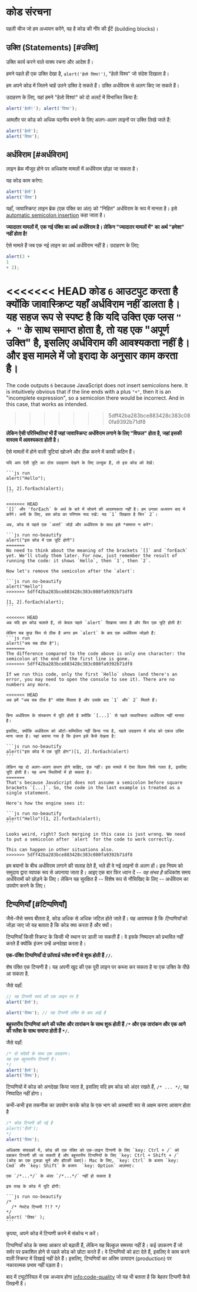 # कोड संरचना

पहली चीज जो हम अध्ययन करेंगे, वह है कोड की नींव की ईंटें (building blocks)।

## उक्ति (Statements) [#उक्ति]

उक्ति कार्य करने वाले वाक्य रचना और आदेश हैं।

हमने पहले ही एक उक्ति देखा है, `alert('हेलो विश्व!')`, "हेलो विश्व" जो संदेश दिखाता है।

हम अपने कोड में जितने चाहें उतने उक्ति दे सकते हैं। उक्ति अर्धविराम से अलग किए जा सकते हैं।

उदाहरण के लिए, यहां हमने "हेलो विश्व!" को दो अलर्ट में विभाजित किया है:

```js run no-beautify
alert('हेलो!'); alert('विश्व');
```

आमतौर पर कोड को अधिक पठनीय बनाने के लिए अलग-अलग लाइनों पर उक्ति लिखे जाते हैं:

```js run no-beautify
alert('हेलो');
alert('विश्व');
```

## अर्धविराम [#अर्धविराम]

लाइन ब्रेक मौजूद होने पर अधिकांश मामलों में अर्धविराम छोड़ा जा सकता है।

यह कोड काम करेगा:

```js run no-beautify
alert('हेलो')
alert('विश्व')
```

यहाँ, जावास्क्रिप्ट लाइन ब्रेक (एक पंक्ति का अंत) को "निहित" अर्धविराम के रूप में मानता है। इसे [automatic semicolon insertion](https://tc39.github.io/ecma262/#sec-automatic-semicolon-insertion) कहा जाता है। 

**ज्यादातर मामलों में, एक नई पंक्ति का अर्थ अर्धविराम है। लेकिन "ज्यादातर मामलों में" का अर्थ "हमेशा" नहीं होता है!**

ऐसे मामले हैं जब एक नई लाइन का अर्थ अर्धविराम नहीं है। उदाहरण के लिए:

```js run no-beautify
alert(3 +
1
+ 2);
```

<<<<<<< HEAD
कोड `6` आउटपुट करता है क्योंकि जावास्क्रिप्ट यहाँ अर्धविराम नहीं डालता है। यह सहज रूप से स्पष्ट है कि यदि उक्ति एक प्लस `" + "` के साथ समाप्त होता है, तो यह एक "अपूर्ण उक्ति" है, इसलिए अर्धविराम की आवश्यकता नहीं है। और इस मामले में जो इरादा के अनुसार काम करता है।
=======
The code outputs `6` because JavaScript does not insert semicolons here. It is intuitively obvious that if the line ends with a plus `"+"`, then it is an "incomplete expression", so a semicolon there would be incorrect. And in this case, that works as intended.
>>>>>>> 5dff42ba283bce883428c383c080fa9392b71df8

**लेकिन ऐसी परिस्थितियां भी हैं जहां जावास्क्रिप्ट अर्धविराम लगाने के लिए "विफल" होता है, जहां इसकी वास्तव में आवश्यकता होती है।**

ऐसे मामलों में होने वाली त्रुटियां खोजने और ठीक करने में काफी कठिन हैं।

````smart header="एक त्रुटि का उदाहरण"
यदि आप ऐसी त्रुटि का ठोस उदाहरण देखने के लिए उत्सुक हैं, तो इस कोड को देखें:

```js run
alert("Hello");

[1, 2].forEach(alert);
```

<<<<<<< HEAD
`[]` और 'forEach` के अर्थ के बारे में सोचने की आवश्यकता नहीं है। हम उनका अध्ययन बाद में करेंगे। अभी के लिए, बस कोड का परिणाम याद रखें: यह `1` दिखाता है फिर` 2`।

अब, कोड से पहले एक `अलर्ट` जोड़ें और अर्धविराम के साथ इसे *समाप्त न करें*:

```js run no-beautify
alert("इस कोड में एक त्रुटि होगी")
=======
No need to think about the meaning of the brackets `[]` and `forEach` yet. We'll study them later. For now, just remember the result of running the code: it shows `Hello`, then `1`, then `2`.

Now let's remove the semicolon after the `alert`:

```js run no-beautify
alert("Hello")
>>>>>>> 5dff42ba283bce883428c383c080fa9392b71df8

[1, 2].forEach(alert);
```

<<<<<<< HEAD
अब यदि हम कोड चलाते हैं, तो केवल पहले `alert` दिखाया जाता है और फिर एक त्रुटि होती है!

लेकिन सब कुछ फिर से ठीक है अगर हम `alert` के बाद एक अर्धविराम जोड़ते हैं:
```js run
alert("अब सब ठीक है");
=======
The difference compared to the code above is only one character: the semicolon at the end of the first line is gone.
>>>>>>> 5dff42ba283bce883428c383c080fa9392b71df8

If we run this code, only the first `Hello` shows (and there's an error, you may need to open the console to see it). There are no numbers any more.

<<<<<<< HEAD
अब हमें "अब सब ठीक है" संदेश मिलता है और उसके बाद `1` और` 2` मिलते हैं।


बिना अर्धविराम के संस्करण में त्रुटि होती है क्योंकि `[...]` से पहले जावास्क्रिप्ट अर्धविराम नहीं मानता है।

इसलिए, क्योंकि अर्धविराम को ऑटो-सम्मिलित नहीं किया गया है, पहले उदाहरण में कोड को एकल उक्ति माना जाता है। यहां बताया गया है कि इंजन इसे कैसे देखता है:

```js run no-beautify
alert("इस कोड में एक त्रुटि होग")[1, 2].forEach(alert)
```

लेकिन यह दो अलग-अलग कथन होने चाहिए, एक नहीं। इस मामले में ऐसा विलय सिर्फ गलत है, इसलिए त्रुटि होती है। यह अन्य स्थितियों में हो सकता है।
=======
That's because JavaScript does not assume a semicolon before square brackets `[...]`. So, the code in the last example is treated as a single statement.

Here's how the engine sees it:

```js run no-beautify
alert("Hello")[1, 2].forEach(alert);
```

Looks weird, right? Such merging in this case is just wrong. We need to put a semicolon after `alert` for the code to work correctly.

This can happen in other situations also.
>>>>>>> 5dff42ba283bce883428c383c080fa9392b71df8
````

हम बयानों के बीच अर्धविराम लगाने की सलाह देते हैं, भले ही वे नई लाइनों से अलग हों। इस नियम को समुदाय द्वारा व्यापक रूप से अपनाया जाता है। आइए एक बार फिर ध्यान दें -- *यह संभव है* अधिकांश समय अर्धविरामों को छोड़ने के लिए। लेकिन यह सुरक्षित है -- विशेष रूप से नौसिखिए के लिए -- अर्धविराम का उपयोग करने के लिए।

## टिप्पणियाँ [#टिप्पणियाँ]

जैसे-जैसे समय बीतता है, कोड अधिक से अधिक जटिल होते जाते हैं। यह आवश्यक है कि *टिप्पणियों* को जोड़ा जाए जो यह बताता है कि कोड क्या करता है और क्यों।

टिप्पणियाँ किसी स्क्रिप्ट के किसी भी स्थान पर डाली जा सकती हैं। वे इसके निष्पादन को प्रभावित नहीं करते हैं क्योंकि इंजन उन्हें अनदेखा करता है।

**एक-पंक्ति टिप्पणियाँ दो फ़ॉरवर्ड स्लैश वर्णों से शुरू होती हैं `//`.**

शेष पंक्ति एक टिप्पणी है। यह अपनी खुद की एक पूरी लाइन पर कब्जा कर सकता है या एक उक्ति के पीछे आ सकता है.

जैसे यहाँ:
```js run
// यह टिप्पणी स्वयं की एक लाइन पर है
alert('हैलो');

alert('विश्व'); // यह टिप्पणी उक्ति के बाद आई है
```

**बहुस्तरीय टिप्पणियां आगे की स्लैश और तारांकन के साथ शुरू होती हैं <code>/&#42;</code> और एक तारांकन और एक आगे की स्लैश के साथ समाप्त होती हैं <code>&#42;/</code>.**

जैसे यहाँ:

```js run
/* दो संदेशों के साथ एक उदाहरण।
यह एक बहुस्तरीय टिप्पणी है।
*/
alert('हैलो');
alert('विश्व');
```

टिप्पणियों में कोड को अनदेखा किया जाता है, इसलिए यदि हम कोड को अंदर रखते हैं, <code>/&#42; ... &#42;/</code>, यह निष्पादित नहीं होगा।

कभी-कभी इस तकनीक का उपयोग करके कोड के एक भाग को अस्थायी रूप से अक्षम करना आसान होता है

```js run
/* कोड टिप्पणी की गई है
alert('हैलो');
*/
alert('विश्व');
```

```smart header="हॉट कुंजी का उपयोग करें!"
अधिकांश संपादकों में, कोड की एक पंक्ति को एक-लाइन टिप्पणी के लिए `key: Ctrl + /` को दबाकर टिप्पणी की जा सकती है और बहुस्तरीय टिप्पणियों के लिए `key: Ctrl + Shift + /` (कोड का एक टुकड़ा चुनें और हॉटकी दबाएं)। Mac के लिए, `key: Ctrl` के बजाय `key: Cmd` और `key: Shift` के बजाय  `key: Option` आज़माएं।
```

````warn header="टिप्पणियाँ जो अन्य टिप्पणियों के अंदर हैं समर्थित नहीं हैं!"
एक `/*...*/` के अंदर `/*...*/` नहीं हो सकता है

इस तरह के कोड में त्रुटि होगी:

```js run no-beautify
/*
  /* नेस्टेड टिप्पणी ?!? */
*/
alert( 'विश्व' );
```
````

कृपया, अपने कोड में टिप्पणी करने में संकोच न करें।

टिप्पणियाँ कोड के समग्र आकार को बढ़ाती हैं, लेकिन यह बिल्कुल समस्या नहीं है। कई उपकरण हैं जो सर्वर पर प्रकाशित होने से पहले कोड को छोटा करते हैं। वे टिप्पणियों को हटा देते हैं, इसलिए वे काम करने वाली स्क्रिप्ट में दिखाई नहीं देते हैं। इसलिए, टिप्पणियों का अंतिम उत्पादन (production) पर नकारात्मक प्रभाव नहीं पड़ता है।

बाद में ट्यूटोरियल में एक अध्याय होगा <info:code-quality> जो यह भी बताता है कि बेहतर टिप्पणी कैसे लिखनी है।
